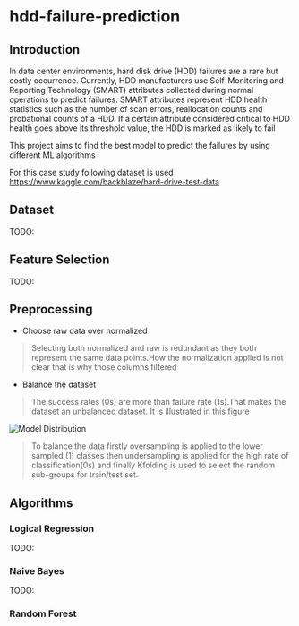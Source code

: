 # hdd-failure-prediction
## Introduction
In data center environments, hard disk drive (HDD) failures are a rare but costly occurrence.
Currently, HDD manufacturers use Self-Monitoring and Reporting Technology (SMART) attributes collected during normal
operations to predict failures. SMART attributes represent HDD health statistics such as the number of scan errors,
reallocation counts and probational counts of a HDD. If a certain attribute considered critical to HDD health goes
above its threshold value, the HDD is marked as likely to fail

This project aims to find the best model to predict the failures by using different ML algorithms

For this case study following dataset is used
https://www.kaggle.com/backblaze/hard-drive-test-data

## Dataset

TODO:

## Feature Selection

TODO:

## Preprocessing

* Choose raw data over normalized
>Selecting both normalized and raw is redundant as they both represent the same data points.How the normalization applied is not clear that is why those columns filtered

* Balance the dataset
>The success rates (0s) are more than failure rate (1s).That makes the dataset an unbalanced dataset. It is illustrated in this figure 

![Model Distribution](Figure_1.jpg?raw=true "Model failure rates")

>To balance the data firstly oversampling is applied to the lower sampled (1) classes then undersampling is applied for the high rate of classification(0s) and finally Kfolding is used to select the random sub-groups for train/test set.

## Algorithms

### Logical Regression

TODO:

### Naive Bayes
TODO:

### Random Forest